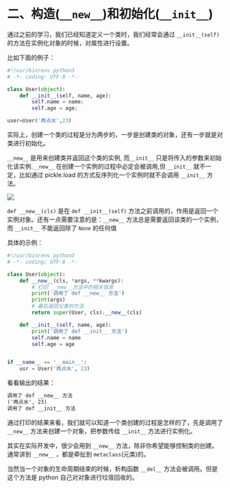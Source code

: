 # 二、构造(`__new__`)和初始化(`__init__`) #

通过之前的学习，我们已经知道定义一个类时，我们经常会通过 `__init__(self)` 的方法在实例化对象的时候，对属性进行设置。

比如下面的例子：

```python
#!/usr/bin/env python3
# -*- coding: UTF-8 -*-

class User(object):
    def __init__(self, name, age):
        self.name = name;
        self.age = age;

user=User('两点水',23)
```

实际上，创建一个类的过程是分为两步的，一步是创建类的对象，还有一步就是对类进行初始化。

`__new__` 是用来创建类并返回这个类的实例, 而`__init__` 只是将传入的参数来初始化该实例.`__new__` 在创建一个实例的过程中必定会被调用,但 `__init__` 就不一定，比如通过 pickle.load 的方式反序列化一个实例时就不会调用 `__init__` 方法。

![](http://twowaterimage.oss-cn-beijing.aliyuncs.com/2019-10-14-python%E7%B1%BB%E5%88%9B%E5%BB%BA%E7%9A%84%E8%BF%87%E7%A8%8B.png)

`def __new__(cls)` 是在 `def __init__(self)` 方法之前调用的，作用是返回一个实例对象。还有一点需要注意的是：`__new__` 方法总是需要返回该类的一个实例，而 `__init__`  不能返回除了 `None` 的任何值

具体的示例：

```python
#!/usr/bin/env python3
# -*- coding: UTF-8 -*-

class User(object):
    def __new__(cls, *args, **kwargs):
        # 打印 __new__方法中的相关信息
        print('调用了 def __new__ 方法')
        print(args)
        # 最后返回父类的方法
        return super(User, cls).__new__(cls)

    def __init__(self, name, age):
        print('调用了 def __init__ 方法')
        self.name = name
        self.age = age


if __name__ == '__main__':
    usr = User('两点水', 23)
```

看看输出的结果：

```txt
调用了 def __new__ 方法
('两点水', 23)
调用了 def __init__ 方法
```

通过打印的结果来看，我们就可以知道一个类创建的过程是怎样的了，先是调用了 `__new__` 方法来创建一个对象，把参数传给 `__init__` 方法进行实例化。

其实在实际开发中，很少会用到 `__new__` 方法，除非你希望能够控制类的创建。通常讲到 `__new__` ，都是牵扯到 `metaclass`(元类)的。

当然当一个对象的生命周期结束的时候，析构函数 `__del__` 方法会被调用。但是这个方法是 python 自己对对象进行垃圾回收的。


